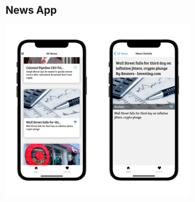 # News App

<img src="screenshots/news_app_002.png" alt="News App Overview" width="50%" style="float:left;" />
<img src="screenshots/news_app_001.png" alt="News App Detail" width="50%" />